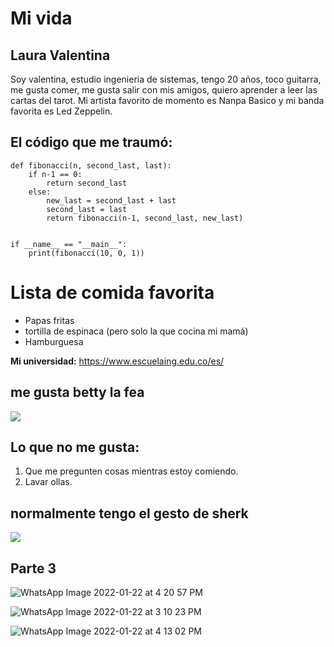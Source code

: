 # Mi vida
## Laura Valentina
Soy valentina, estudio ingenieria de sistemas, tengo 20 años, toco guitarra, me gusta comer,
me gusta salir con mis amigos, quiero aprender a leer las cartas del tarot.
Mi artista favorito de momento es Nanpa Basico y mi banda favorita es Led Zeppelin.

## El código que me traumó:
```
def fibonacci(n, second_last, last):
    if n-1 == 0:
        return second_last
    else:
        new_last = second_last + last
        second_last = last
        return fibonacci(n-1, second_last, new_last)
 
 
if __name__ == "__main__":
    print(fibonacci(10, 0, 1))
```

# Lista de comida favorita
* Papas fritas
* tortilla de espinaca (pero solo la que cocina mi mamá)
* Hamburguesa

**Mi universidad:** <https://www.escuelaing.edu.co/es/>

## me gusta betty la fea
![](https://i.pinimg.com/originals/ff/a5/fd/ffa5fdcb87d2f04d79696024c704ab8f.png)

## Lo que no me gusta:
1. Que me pregunten cosas mientras estoy comiendo.
2. Lavar ollas.

## normalmente tengo el gesto de sherk
![](https://indiehoy.com/wp-content/uploads/2020/12/shrek.jpg)
## Parte 3
![WhatsApp Image 2022-01-22 at 4 20 57 PM](https://user-images.githubusercontent.com/98195579/150656489-5b7152bc-0a5c-4531-9095-bdfc0139aabc.jpeg)

![WhatsApp Image 2022-01-22 at 3 10 23 PM](https://user-images.githubusercontent.com/98195579/150656501-68b96c76-d2ca-41d2-8dc5-45c7b8a746d7.jpeg)

![WhatsApp Image 2022-01-22 at 4 13 02 PM](https://user-images.githubusercontent.com/98195579/150656553-5f21f221-0c8a-4185-aa67-aa7be5814e2a.jpeg)





